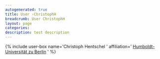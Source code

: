 ```yaml
---
autogenerated: true
title: User ›ChristophH
breadcrumb: User ChristophH
layout: page
categories: 
description: test description
---
```


{% include user-box name='Christoph Hentschel ' affiliation=' [Humboldt-Universität zu Berlin](https://www.thereberlab.com) ' %}
